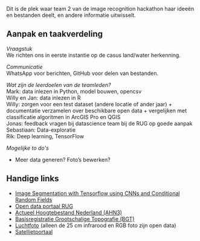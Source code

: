 Dit is de plek waar team 2 van de image recognition hackathon haar ideeën en bestanden deelt, en andere informatie uitwisselt.

## Aanpak en taakverdeling
_Vraagstuk_     
We richten ons in eerste instantie op de casus land/water herkenning.

_Communicatie_     
WhatsApp voor berichten, GitHub voor delen van bestanden.    

_Wat zijn de leerdoelen van de teamleden?_     
Mark: data inlezen in Python, model bouwen, opencsv    
Willy en Jan: data inlezen in R    
Willy: zorgen voor een test dataset (andere locatie of ander jaar) + documentatie verzamelen over beschikbare open data + vergelijken met classificatie algoritmen in ArcGIS Pro en QGIS    
Jonas: feedback vragen bij datascience team bij de RUG op goede aanpak    
Sebastiaan: Data-exploratie    
Rik: Deep learning, TensorFlow    

_Mogelijke to do's_   
*	Meer data generen? Foto’s bewerken?    

## Handige links
* [Image Segmentation with Tensorflow using CNNs and Conditional Random Fields](http://warmspringwinds.github.io/tensorflow/tf-slim/2016/12/18/image-segmentation-with-tensorflow-using-cnns-and-conditional-random-fields/)
* [Open data portaal RUG](http://opendata.rug.nl/)
* [Actueel Hoogtebestand Nederland (AHN3)](https://www.pdok.nl/nl/ahn3-downloads)
* [Basisregistratie Grootschalige Topografie (BGT)](https://www.pdok.nl/nl/producten/pdok-downloads/download-basisregistratie-grootschalige-topografie)
* [Luchtfoto](https://www.pdok.nl/nl/producten/pdok-services/overzicht-urls/l) (alleen de 25 cm infrarood en RGB foto zijn open data)
* [Satellietportaal](https://www.spaceoffice.nl/nl/satellietdataportaal/)
